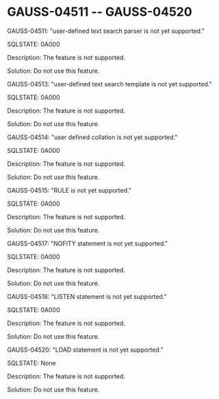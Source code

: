 # GAUSS-04511 -- GAUSS-04520<a name="EN-US_TOPIC_0302073713"></a>

GAUSS-04511: "user-defined text search parser is not yet supported."

SQLSTATE: 0A000

Description: The feature is not supported.

Solution: Do not use this feature.

GAUSS-04513: "user-defined text search template is not yet supported."

SQLSTATE: 0A000

Description: The feature is not supported.

Solution: Do not use this feature.

GAUSS-04514: "user defined collation is not yet supported."

SQLSTATE: 0A000

Description: The feature is not supported.

Solution: Do not use this feature.

GAUSS-04515: "RULE is not yet supported."

SQLSTATE: 0A000

Description: The feature is not supported.

Solution: Do not use this feature.

GAUSS-04517: "NOFITY statement is not yet supported."

SQLSTATE: 0A000

Description: The feature is not supported.

Solution: Do not use this feature.

GAUSS-04518: "LISTEN statement is not yet supported."

SQLSTATE: 0A000

Description: The feature is not supported.

Solution: Do not use this feature.

GAUSS-04520: "LOAD statement is not yet supported."

SQLSTATE: None

Description: The feature is not supported.

Solution: Do not use this feature.

